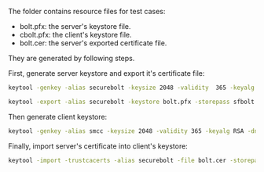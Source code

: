The folder contains resource files for test cases:
* bolt.pfx: the server's keystore file.
* cbolt.pfx:  the client's keystore file.
* bolt.cer: the server's exported certificate file.

They are generated by following steps.

First, generate server keystore and export it's certificate file:

```sh
keytool -genkey -alias securebolt -keysize 2048 -validity  365 -keyalg RSA -dname "CN=localhost" -keypass sfbolt -storepass sfbolt -keystore bolt.pfx -deststoretype pkcs12

keytool -export -alias securebolt -keystore bolt.pfx -storepass sfbolt -file bolt.cer
```

Then generate client keystore:

```sh
keytool -genkey -alias smcc -keysize 2048 -validity 365 -keyalg RSA -dname "CN=localhost" -keypass sfbolt -storepass sfbolt -keystore cbolt.pfx -deststoretype pkcs12
```

Finally, import server's certificate into client's keystore:

```sh
keytool -import -trustcacerts -alias securebolt -file bolt.cer -storepass sfbolt -keystore cbolt.pfx
```


